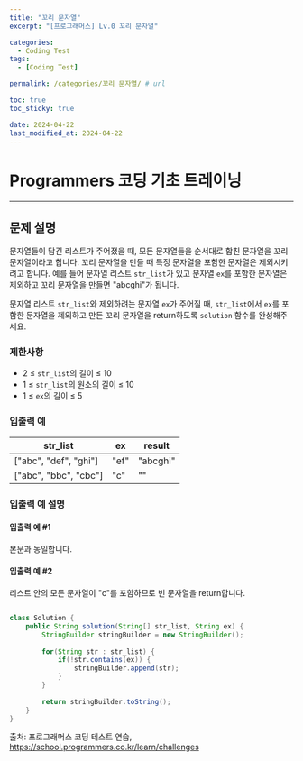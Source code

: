```yaml
---
title: "꼬리 문자열"
excerpt: "[프로그래머스] Lv.0 꼬리 문자열"

categories:
  - Coding Test
tags:
  - [Coding Test]

permalink: /categories/꼬리 문자열/ # url

toc: true
toc_sticky: true

date: 2024-04-22
last_modified_at: 2024-04-22
---
```


# Programmers 코딩 기초 트레이닝

---

## 문제 설명
문자열들이 담긴 리스트가 주어졌을 때, 모든 문자열들을 순서대로 합친 문자열을 꼬리 문자열이라고 합니다. 꼬리 문자열을 만들 때 특정 문자열을 포함한 문자열은 제외시키려고 합니다. 예를 들어 문자열 리스트 `str_list`가 있고 문자열 `ex`를 포함한 문자열은 제외하고 꼬리 문자열을 만들면 "abcghi"가 됩니다.

문자열 리스트 `str_list`와 제외하려는 문자열 `ex`가 주어질 때, `str_list`에서 `ex`를 포함한 문자열을 제외하고 만든 꼬리 문자열을 return하도록 `solution` 함수를 완성해주세요.

### 제한사항
- 2 ≤ `str_list`의 길이 ≤ 10
- 1 ≤ `str_list`의 원소의 길이 ≤ 10
- 1 ≤ `ex`의 길이 ≤ 5

### 입출력 예

| str_list | ex | result |
|----------|----|--------|
| ["abc", "def", "ghi"] | "ef" | "abcghi" |
| ["abc", "bbc", "cbc"] | "c" | "" |

### 입출력 예 설명
#### 입출력 예 #1
본문과 동일합니다.
#### 입출력 예 #2
리스트 안의 모든 문자열이 "c"를 포함하므로 빈 문자열을 return합니다.

```java

class Solution {
    public String solution(String[] str_list, String ex) {
        StringBuilder stringBuilder = new StringBuilder();
        
        for(String str : str_list) {
            if(!str.contains(ex)) {
                stringBuilder.append(str);
            }
        }
        
        return stringBuilder.toString();
    }
}

``````

출처: 프로그래머스 코딩 테스트 연습, https://school.programmers.co.kr/learn/challenges
